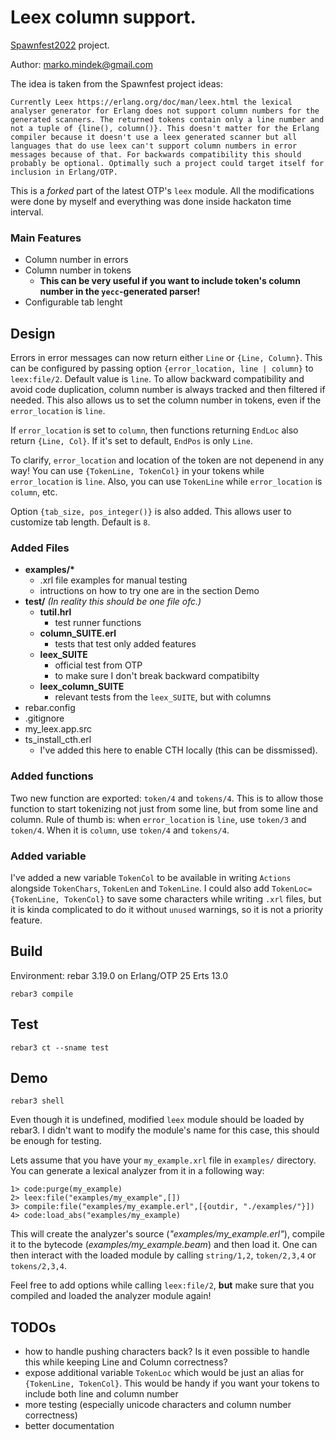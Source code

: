 # Leex column support.

[Spawnfest2022](https://spawnfest.org/) project.

Author: marko.mindek@gmail.com

The idea is taken from the Spawnfest project ideas:

    Currently Leex https://erlang.org/doc/man/leex.html the lexical analyser generator for Erlang does not support column numbers for the generated scanners. The returned tokens contain only a line number and not a tuple of {line(), column()}. This doesn't matter for the Erlang compiler because it doesn't use a leex generated scanner but all languages that do use leex can't support column numbers in error messages because of that. For backwards compatibility this should probably be optional. Optimally such a project could target itself for inclusion in Erlang/OTP. 

This is a *forked* part of the latest OTP's `leex` module. All the modifications were done by myself and everything was done inside hackaton time interval.

### Main Features
+   Column number in errors
+   Column number in tokens
    +   **This can be very useful if you want to include token's column number in the `yecc`-generated parser!**
+   Configurable tab lenght

## Design
Errors in error messages can now return either `Line` or `{Line, Column}`. This can be configured by passing option `{error_location, line | column}` to `leex:file/2`. Default value is `line`. To allow backward compatibility and avoid code duplication, column number is always tracked and then filtered if needed. This also allows us to set the column number in tokens, even if the `error_location` is `line`.

If `error_location` is set to `column`, then functions returning `EndLoc` also return `{Line, Col}`. If it's set to default, `EndPos` is only `Line`.

To clarify, `error_location` and location of the token are not depenend in any way! You can use `{TokenLine, TokenCol}` in your tokens while `error_location` is `line`. Also, you can use `TokenLine` while `error_location` is `column`, etc.

Option `{tab_size, pos_integer()}` is also added. This allows user to customize tab length. Default is `8`.

### Added Files

+   **examples/\***
    +   .xrl file examples for manual testing
    +   intructions on how to try one are in the section Demo
+   **test/**   *(In reality this should be one file ofc.)*
    +   **tutil.hrl**
        +   test runner functions
    +   **column_SUITE.erl**
        +   tests that test only added features
    +   **leex_SUITE**
        +   official test from OTP
        +   to make sure I don't break backward compatibilty
    +   **leex_column_SUITE**
        +   relevant tests from the `leex_SUITE`, but with columns
+   rebar.config
+   .gitignore
+   my_leex.app.src
+   ts_install_cth.erl
    +   I've added this here to enable CTH locally (this can be dissmissed).

### Added functions

Two new function are exported: `token/4` and `tokens/4`. This is to allow those function to start tokenizing not just from some line, but from some line and column. Rule of thumb is: when `error_location` is `line`, use `token/3` and `token/4`. When it is `column`, use `token/4` and `tokens/4`.

### Added variable

I've added a new variable `TokenCol` to be available in writing `Actions` alongside `TokenChars`, `TokenLen` and `TokenLine`. I could also add `TokenLoc={TokenLine, TokenCol}` to save some characters while writing `.xrl` files, but it is kinda complicated to do it without `unused` warnings, so it is not a priority feature.

## Build
Environment: rebar 3.19.0 on Erlang/OTP 25 Erts 13.0

    rebar3 compile

## Test

    rebar3 ct --sname test

## Demo

    rebar3 shell

Even though it is undefined, modified `leex` module should be loaded by rebar3. I didn't want to modify the module's name for this case, this should be enough for testing.

Lets assume that you have your `my_example.xrl` file in `examples/` directory. You can generate a lexical analyzer from it in a following way:

    1> code:purge(my_example)
    2> leex:file("examples/my_example",[])
    3> compile:file("examples/my_example.erl",[{outdir, "./examples/"}])
    4> code:load_abs("examples/my_example)

This will create the analyzer's source (*"examples/my_example.erl"*), compile it to the bytecode (*examples/my_example.beam*) and then load it. One can then interact with the loaded module by calling `string/1,2`, `token/2,3,4` or `tokens/2,3,4`.

Feel free to add options while calling `leex:file/2`, **but** make sure that you compiled and loaded the analyzer module again!

## TODOs

+ how to handle pushing characters back? Is it even possible to handle this while keeping Line and Column correctness?
+ expose additional variable `TokenLoc` which would be just an alias for `{TokenLine, TokenCol}`. This would be handy if you want your tokens to include both line and column number
+ more testing (especially unicode characters and column number correctness)
+ better documentation